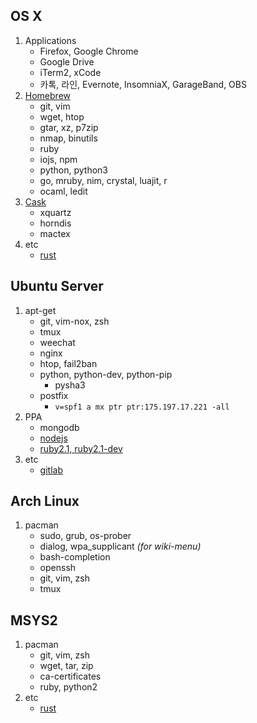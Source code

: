 OS X
--------
1.  Applications
    * Firefox, Google Chrome
    * Google Drive
    * iTerm2, xCode
    * 카톡, 라인, Evernote, InsomniaX, GarageBand, OBS
1.  [Homebrew](http://brew.sh)
    * git, vim
    * wget, htop
    * gtar, xz, p7zip
    * nmap, binutils
    * ruby
    * iojs, npm
    * python, python3
    * go, mruby, nim, crystal, luajit, r
    * ocaml, ledit
1.  [Cask](http://caskroom.io)
    * xquartz
    * horndis
    * mactex
1.  etc
    * [rust][]

Ubuntu Server
--------
1.  apt-get
    * git, vim-nox, zsh
    * tmux
    * weechat
    * nginx
    * htop, fail2ban
    * python, python-dev, python-pip
      * pysha3
    * postfix
      * `v=spf1 a mx ptr ptr:175.197.17.221 -all`
1.  PPA
    * mongodb
    * [nodejs](https://github.com/joyent/node/wiki/Installing-Node.js-via-package-manager#debian-and-ubuntu-based-linux-distributions)
    * [ruby2.1, ruby2.1-dev](https://www.brightbox.com/docs/ruby/ubuntu/)
1.  etc
    * [gitlab](https://github.com/gitlabhq/gitlabhq/blob/master/doc/install/installation.md)

Arch Linux
--------
1.  pacman
    * sudo, grub, os-prober
    * dialog, wpa_supplicant *(for wiki-menu)*
    * bash-completion
    * openssh
    * git, vim, zsh
    * tmux

MSYS2
--------
1.  pacman
    * git, vim, zsh
    * wget, tar, zip
    * ca-certificates
    * ruby, python2
1.  etc
    * [rust][]

[rust]: http://doc.rust-lang.org/book/installing-rust.html
